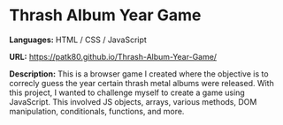 # Thrash Album Year Game
**Languages:** HTML / CSS / JavaScript

**URL:** https://patk80.github.io/Thrash-Album-Year-Game/

**Description:** This is a browser game I created where the objective is to correcly guess the year certain thrash metal albums were released. With this project, I wanted to challenge myself to create a game using JavaScript. This involved JS objects, arrays, various methods, DOM manipulation, conditionals, functions, and more.

